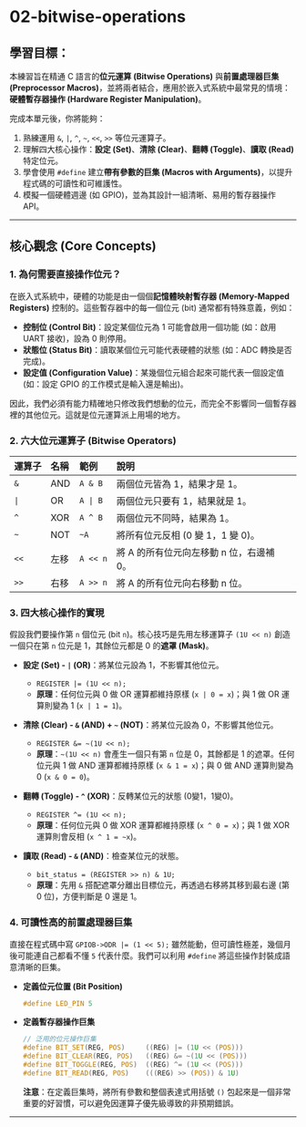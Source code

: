 # 02-bitwise-operations

## 學習目標：
本練習旨在精通 C 語言的**位元運算 (Bitwise Operations)** 與**前置處理器巨集 (Preprocessor Macros)**，並將兩者結合，應用於嵌入式系統中最常見的情境：**硬體暫存器操作 (Hardware Register Manipulation)**。

完成本單元後，你將能夠：
1.  熟練運用 `&`, `|`, `^`, `~`, `<<`, `>>` 等位元運算子。
2.  理解四大核心操作：**設定 (Set)**、**清除 (Clear)**、**翻轉 (Toggle)**、**讀取 (Read)** 特定位元。
3.  學會使用 `#define` 建立**帶有參數的巨集 (Macros with Arguments)**，以提升程式碼的可讀性和可維護性。
4.  模擬一個硬體週邊 (如 GPIO)，並為其設計一組清晰、易用的暫存器操作 API。

---

## 核心觀念 (Core Concepts)

### 1. 為何需要直接操作位元？
在嵌入式系統中，硬體的功能是由一個個**記憶體映射暫存器 (Memory-Mapped Registers)** 控制的。這些暫存器中的每一個位元 (bit) 通常都有特殊意義，例如：
-   **控制位 (Control Bit)**：設定某個位元為 1 可能會啟用一個功能 (如：啟用 UART 接收)，設為 0 則停用。
-   **狀態位 (Status Bit)**：讀取某個位元可能代表硬體的狀態 (如：ADC 轉換是否完成)。
-   **設定值 (Configuration Value)**：某幾個位元組合起來可能代表一個設定值 (如：設定 GPIO 的工作模式是輸入還是輸出)。

因此，我們必須有能力精確地只修改我們想動的位元，而完全不影響同一個暫存器裡的其他位元。這就是位元運算派上用場的地方。

### 2. 六大位元運算子 (Bitwise Operators)
| 運算子 | 名稱 | 範例 | 說明 |
| :--- | :--- | :--- | :--- |
| `&` | AND | `A & B` | 兩個位元皆為 1，結果才是 1。 |
| `\|`   | OR   | `A \| B `  | 兩個位元只要有 1，結果就是 1。 |
| `^` | XOR | `A ^ B` | 兩個位元不同時，結果為 1。 |
| `~` | NOT | `~A` | 將所有位元反相 (0 變 1，1 變 0)。|
| `<<` | 左移 | `A << n` | 將 A 的所有位元向左移動 n 位，右邊補 0。 |
| `>>` | 右移 | `A >> n` | 將 A 的所有位元向右移動 n 位。 |

### 3. 四大核心操作的實現

假設我們要操作第 `n` 個位元 (bit `n`)。核心技巧是先用左移運算子 `(1U << n)` 創造一個只在第 `n` 位元是 1，其餘位元都是 0 的**遮罩 (Mask)**。

-   **設定 (Set) - `|` (OR)**：將某位元設為 1，不影響其他位元。
    -   `REGISTER |= (1U << n);`
    -   **原理**：任何位元與 0 做 OR 運算都維持原樣 (`x | 0 = x`)；與 1 做 OR 運算則變為 1 (`x | 1 = 1`)。

-   **清除 (Clear) - `&` (AND) + `~` (NOT)**：將某位元設為 0，不影響其他位元。
    -   `REGISTER &= ~(1U << n);`
    -   **原理**：`~(1U << n)` 會產生一個只有第 `n` 位是 0，其餘都是 1 的遮罩。任何位元與 1 做 AND 運算都維持原樣 (`x & 1 = x`)；與 0 做 AND 運算則變為 0 (`x & 0 = 0`)。

-   **翻轉 (Toggle) - `^` (XOR)**：反轉某位元的狀態 (0變1，1變0)。
    -   `REGISTER ^= (1U << n);`
    -   **原理**：任何位元與 0 做 XOR 運算都維持原樣 (`x ^ 0 = x`)；與 1 做 XOR 運算則會反相 (`x ^ 1 = ~x`)。

-   **讀取 (Read) - `&` (AND)**：檢查某位元的狀態。
    -   `bit_status = (REGISTER >> n) & 1U;`
    -   **原理**：先用 `&` 搭配遮罩分離出目標位元，再透過右移將其移到最右邊 (第 0 位)，方便判斷是 0 還是 1。

### 4. 可讀性高的前置處理器巨集

直接在程式碼中寫 `GPIOB->ODR |= (1 << 5);` 雖然能動，但可讀性極差，幾個月後可能連自己都看不懂 `5` 代表什麼。我們可以利用 `#define` 將這些操作封裝成語意清晰的巨集。

-   **定義位元位置 (Bit Position)**
    ```c
    #define LED_PIN 5
    ```

-   **定義暫存器操作巨集**
    ```c
    // 泛用的位元操作巨集
    #define BIT_SET(REG, POS)     ((REG) |= (1U << (POS)))
    #define BIT_CLEAR(REG, POS)   ((REG) &= ~(1U << (POS)))
    #define BIT_TOGGLE(REG, POS)  ((REG) ^= (1U << (POS)))
    #define BIT_READ(REG, POS)    (((REG) >> (POS)) & 1U)
    ```
    **注意**：在定義巨集時，將所有參數和整個表達式用括號 `()` 包起來是一個非常重要的好習慣，可以避免因運算子優先級導致的非預期錯誤。

---